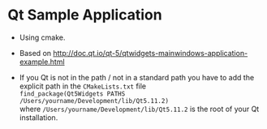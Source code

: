 # Qt Sample Application

- Using cmake.
- Based on http://doc.qt.io/qt-5/qtwidgets-mainwindows-application-example.html

- If you Qt is not in the path / not in a standard path you have to add the explicit path in the `CMakeLists.txt` file  
  `find_package(Qt5Widgets PATHS /Users/yourname/Development/lib/Qt5.11.2)`  
  where `/Users/yourname/Development/lib/Qt5.11.2` is the root of your Qt installation.
